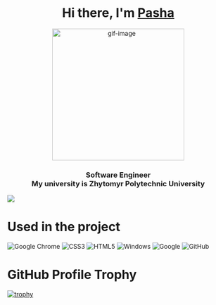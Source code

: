 <h1 align="center">Hi there, I'm <a href="https://github.com/limanp">Pasha</a></h1>
<div align="center"><img src="https://media.giphy.com/media/JIX9t2j0ZTN9S/giphy.gif" alt="gif-image" height="300"></div>

<h3 align="center">Software Engineer<br>
My university is Zhytomyr Polytechnic University</h3>

![](https://komarev.com/ghpvc/?username=limanp)

<h1>Used in the project</h1>

![Google Chrome](https://img.shields.io/badge/Google%20Chrome-4285F4?style=for-the-badge&logo=GoogleChrome&logoColor=white)
![CSS3](https://img.shields.io/badge/css3-%231572B6.svg?style=for-the-badge&logo=css3&logoColor=white)
![HTML5](https://img.shields.io/badge/html5-%23E34F26.svg?style=for-the-badge&logo=html5&logoColor=white)
![Windows](https://img.shields.io/badge/Windows-0078D6?style=for-the-badge&logo=windows&logoColor=white)
![Google](https://img.shields.io/badge/google-4285F4?style=for-the-badge&logo=google&logoColor=white)
![GitHub](https://img.shields.io/badge/github-%23121011.svg?style=for-the-badge&logo=github&logoColor=white)

<h1>GitHub Profile Trophy</h1>

[![trophy](https://github-profile-trophy.vercel.app/?username=limanp-ma&theme=onedark)](https://github.com/ryo-ma/github-profile-trophy)
